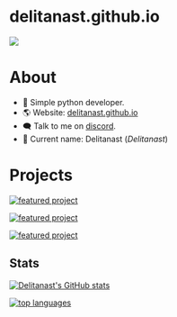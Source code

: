 # delitanast.github.io
<img src="https://avatars.githubusercontent.com/u/101451724?s=400&u=d481bb9d532a73137217aa03a67c42cccb8e1d59&v=4">

# About

- 🚀 Simple python developer.
- 🌎 Website: [delitanast.github.io](https://delitanast.github.io/)
- 🗨️ Talk to me on [discord](https://discord.gg/bp2Sp8qSPm).
- 👶 Current name: Delitanast (_Delitanast_)

# Projects
[![featured project](https://github-readme-stats.vercel.app/api/pin/?username=delitanast&repo=calculator&theme=nord)](https://github.com/delitanast/calculator)

[![featured project](https://github-readme-stats.vercel.app/api/pin/?username=delitanast&repo=generator-passwords&theme=nord)](https://github.com/delitanast/generator-passwords)

[![featured project](https://github-readme-stats.vercel.app/api/pin/?username=delitanast&repo=pyowner&theme=nord)](https://github.com/delitanast/pyowner)

## Stats

[![Delitanast's GitHub stats](https://github-readme-stats.vercel.app/api?username=delitanast&theme=nord&show_icons=true&count_private=true)](https://github.com/delitanast)

[![top languages](https://github-readme-stats.vercel.app/api/top-langs/?username=delitanast&theme=nord&langs_count=4&layout=compact&hide=java)](https://github.com/delitanast)
